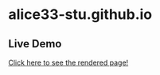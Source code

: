 # alice33-stu.github.io

## Live Demo

[Click here to see the rendered page!](https://alice33-stu.github.io/final_131.html)
